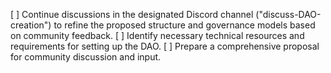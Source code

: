 [ ] Continue discussions in the designated Discord channel ("discuss-DAO-creation") to refine the proposed structure and governance models based on community feedback.
[ ] Identify necessary technical resources and requirements for setting up the DAO.
[ ] Prepare a comprehensive proposal for community discussion and input.